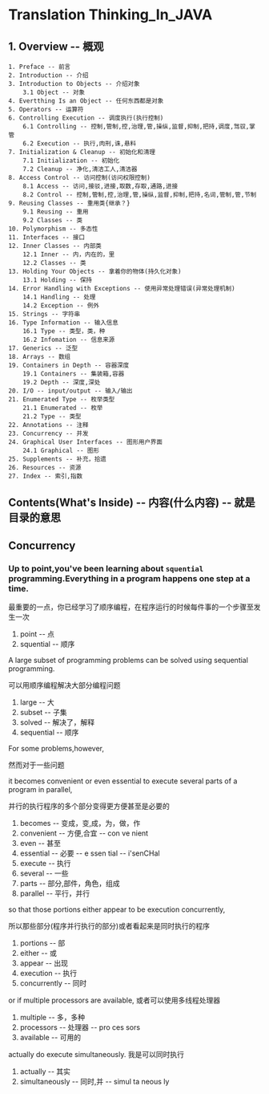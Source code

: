 # Translation Thinking_In_JAVA

## 1. Overview -- 概观
```
1. Preface -- 前言
2. Introduction -- 介绍
3. Introduction to Objects -- 介绍对象
    3.1 Object -- 对象
4. Evertthing Is an Object -- 任何东西都是对象
5. Operators -- 运算符
6. Controlling Execution -- 调度执行(执行控制)
    6.1 Controlling -- 控制,管制,控,治理,管,操纵,监督,抑制,把持,调度,驾驭,掌管
    6.2 Execution -- 执行,肉刑,诛,悬料
7. Initialization & Cleanup -- 初始化和清理
    7.1 Initialization -- 初始化
    7.2 Cleanup -- 净化,清洁工人,清洁器
8. Access Control -- 访问控制(访问权限控制)
    8.1 Access -- 访问,接驳,进接,取数,存取,通路,进接
    8.2 Control -- 控制,管制,控,治理,管,操纵,监督,抑制,把持,名词,管制,管,节制
9. Reusing Classes -- 重用类{继承？}
    9.1 Reusing -- 重用
    9.2 Classes -- 类
10. Polymorphism -- 多态性
11. Interfaces -- 接口
12. Inner Classes -- 内部类
    12.1 Inner -- 内，内在的，里
    12.2 Classes -- 类
13. Holding Your Objects -- 拿着你的物体(持久化对象)
    13.1 Holding -- 保持
14. Error Handling with Exceptions -- 使用异常处理错误(异常处理机制)
    14.1 Handling -- 处理
    14.2 Exception -- 例外
15. Strings -- 字符串
16. Type Information -- 输入信息
    16.1 Type -- 类型，类，种
    16.2 Infomation -- 信息来源
17. Generics -- 泛型
18. Arrays -- 数组
19. Containers in Depth -- 容器深度
    19.1 Containers -- 集装箱,容器
    19.2 Depth -- 深度,深处
20. I/O -- input/output -- 输入/输出
21. Enumerated Type -- 枚举类型
    21.1 Enumerated -- 枚举
    21.2 Type -- 类型
22. Annotations -- 注释
23. Concurrency -- 并发
24. Graphical User Interfaces -- 图形用户界面
    24.1 Graphical -- 图形
25. Supplements -- 补充，拾遗
26. Resources -- 资源
27. Index -- 索引,指数
```


## Contents(What's Inside) -- 内容(什么内容) -- 就是目录的意思





## Concurrency 
### Up to point,you've been learning about `squential` programming.Everything in a program happens one step at a time. 

最重要的一点，你已经学习了顺序编程，在程序运行的时候每件事的一个步骤至发生一次

1. point -- 点
2. squential -- 顺序

A large subset of programming problems can be solved using sequential programming.

可以用顺序编程解决大部分编程问题

1. large -- 大
2. subset -- 子集
3. solved -- 解决了，解释
4. sequential -- 顺序

For some problems,however,

然而对于一些问题

it becomes convenient or even essential to execute several parts of a program in parallel,

并行的执行程序的多个部分变得更方便甚至是必要的

1. becomes -- 变成，变,成，为，做，作
2. convenient -- 方便,合宜 -- con ve nient
3. even -- 甚至
4. essential -- 必要 -- e ssen tial -- i'senCHal
5. execute -- 执行
6. several -- 一些
7. parts -- 部分,部件，角色，组成
8. parallel -- 平行，并行

so that those portions either appear to be execution concurrently,

所以那些部分(程序并行执行的部分)或者看起来是同时执行的程序

1. portions -- 部
10. either -- 或
11. appear -- 出现
12. execution -- 执行
13. concurrently -- 同时

or if multiple processors are available,
或者可以使用多线程处理器
1. multiple -- 多，多种
2. processors -- 处理器 -- pro ces sors
3. available -- 可用的

actually do execute simultaneously.
我是可以同时执行
1. actually -- 其实
2. simultaneously -- 同时,并 -- simul ta neous ly